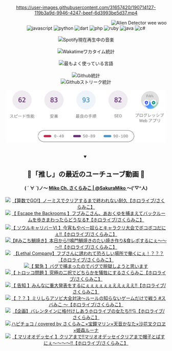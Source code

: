 <!-- START: HERO IMAGE GIF ////////// ////////// ////////// -->
<!-- <img src="@/../assets/img/gaming/ghost-of-tsushima.gif" width="100%"  alt="nellyXinwei's Hero Gif Image"/> -->
<!-- END: HERO IMAGE GIF ////////// ////////// ////////// -->

<div align="center" >  
  
<!-- START:ワンピース 第1015話「ルフィはRED ROCを使う」 -->
<https://user-images.githubusercontent.com/31657420/190714127-119b3a9d-9946-4247-beef-6d3993be5d37.mp4>
<!-- END:ワンピース 第1015話「ルフィはRED ROCを使う」 -->

<!-- START:VISITOR COUNTER -->
<div width="100%" align="right">
<img src="https://komarev.com/ghpvc/?username=nellyXinwei&label=🛸&color=grey&style=for-the-badge&labelcolor=ffffff" alt="Alien Detector wee woo"/>
</div>
<!-- END:VISITOR COUNTER -->

<!-- START: PROGRAMMING LANGUAGES -->
<!-- 色彩 Color Scheme:
#961E3A, #8A0D42, #5A0640, #4F265E, #2B355A, #3E759B, #CC4246,
#BB2649, #AD1052, #700750, #633075, #364270, #4E92C2, #FF5357
Sauce: https://www.webcreatorbox.com/inspiration/pantone-2023
-->

<img src="https://img.shields.io/badge/javascript%20-%23BB2649.svg?&style=for-the-badge&logo=javascript&logoColor=white&labelColor=961E3A" alt="javascript"/>
<img src="https://img.shields.io/badge/python%20-%23AD1052.svg?&style=for-the-badge&logo=python&logoColor=white&labelColor=8A0D42" alt="python" />
<img src="https://img.shields.io/badge/dart%20-%23700750.svg?&style=for-the-badge&logo=dart&logoColor=white&labelColor=5A0640" alt="dart"/>
<img src="https://img.shields.io/badge/php%20-%23633075.svg?&style=for-the-badge&logo=php&logoColor=white&labelColor=4F265E" alt="php"/>
<img src="https://img.shields.io/badge/ruby%20-%23364270.svg?&style=for-the-badge&logo=ruby&logoColor=white&labelColor=2B355A" alt="ruby"/>
<img src="https://img.shields.io/badge/java%20-%234E92C2.svg?&style=for-the-badge&logo=openjdk&logoColor=white&labelColor=3E759B" alt="java"/>
<img src="https://img.shields.io/badge/c%23-%23FF5357.svg?style=for-the-badge&logo=c-sharp&logoColor=white&labelColor=CC4246" alt="c#"/>  
<!-- END: PROGRAMMING LANGUAGES -->

<br>
<br>

<!-- START: MUSIC STATUS -->
  <!-- <a href="https://newojima-gsrs-20220114.vercel.app/api/now-playing?open">
    <img src="https://newojima-gsrs-20220114.vercel.app/api/now-playing" alt="Spotify現在再生中の音楽">
  </a> -->
  <img src="https://newojima-grss-20230114.vercel.app/api/spotify?border_color=transparent" alt="Spotify現在再生中の音楽" width="280px">
<!-- END: MUSIC STATUS -->

<br>
<br>

<!-- START: GITHUB STATUS -->
<!-- 色彩 Color Scheme:  #BB2649, #AD1052, #700750, #633075 -->
<img align="center" src="https://newojima-grs-20230109.vercel.app/api/wakatime?username=newojima&layout=compact&langs_count=10&locale=ja&hide_title=false&title_color=fff&hide_border=true&text_color=fff&bg_color=BB2649,BB2649,633075,633075&hide=other,css,html,bash,xml,git%20config,makefile,properties,yaml,markdown,text,json,jsx" alt="Wakatimeワカタイム統計" width="500px"/>

<br>
<br>

<!-- 色彩 Color Scheme:  #633075, #364270, #4E92C2 -->
  <img align="center" src="https://newojima-grs-20230109.vercel.app/api/top-langs?username=newojima&layout=compact&text_color=fff&icon_color=fff&hide_border=true&&locale=ja&hide_title=false&title_color=fff&include_all_commits=true&card_width=445&langs_count=11&hide=c%23,powershell,shaderlab,hlsl,makefile,jupyter%20notebook,python,html,css,shell,batchfile,less,liquid,hack,scss&bg_color=4F265E,633075,4E92C2" alt="最もよく使っている言語" width="500px"/>

<br>
<br>

<!-- 色彩 Color Scheme:  #4E92C2, #FF5357 -->
  <img align="center" src="https://newojima-grs-20230109.vercel.app/api?username=newojima&rank_icon=github&show_icons=true&&locale=ja&title_color=fff&text_color=fff&icon_color=fff&hide_border=true&hide_title=false&count_private=true&include_all_commits=true&card_width=495&disable_animations=true&bg_color=4E92C2,4E92C2,FF5357" alt="Github統計" width="500px"/>

<br>

<img align="center" src="https://streak-stats.demolab.com?user=newojima&theme=dark&hide_border=true&locale=ja&ring=BB2649&stroke=222222&background=151515&sideLabels=BB2649&currStreakLabel=ffffff&border=BB2649&fire=FF5357&currStreakNum=ffffff&sideNums=FF5357&dates=ffffff" alt="Githubストリーク統計" width="500px"/>

<br>
<br>

  <img align="center" width="500px" src="@/../assets/img/page-insights.svg" alt="Githubページの洞察"/>
  
</div>
<!-- END: GITHUB STATUS -->

<br>
<br>

<div align="center">
<details open>
  <summary>

  </summary>

  <h2 align="center">🌸「推し」の最近のユーチューブ動画 🌸</h2>
  <h4>
  ( ´ ∀ `)ノ～ 
  <a href="https://www.youtube.com/@SakuraMiko">Miko Ch. さくらみこ | @SakuraMiko
  </a>
   ～('▽^人)
  </h4>

  <!-- BEGIN YOUTUBE-CARDS -->
<a href="https://www.youtube.com/watch?v=phuFOjOf_RI"><img src="https://ytcards.demolab.com/?id=phuFOjOf_RI&title=%E3%80%90%E7%AE%97%E6%95%B0%E3%81%A7GO%21%E3%80%91%E3%83%8E%E3%83%BC%E3%83%9F%E3%82%B9%E3%81%A7%E3%82%AF%E3%83%AA%E3%82%A2%E3%81%99%E3%82%8B%E3%81%BE%E3%81%A7%E7%B5%82%E3%82%8F%E3%82%8C%E3%81%AA%E3%81%84%E8%80%90%E4%B9%85%E3%80%90%E3%83%9B%E3%83%AD%E3%83%A9%E3%82%A4%E3%83%96%2F%E3%81%95%E3%81%8F%E3%82%89%E3%81%BF%E3%81%93%E3%80%91&lang=ja&timestamp=1708932453&background_color=%230d1117&title_color=%23ffffff&stats_color=%23dedede&max_title_lines=1&width=187&border_radius=5&duration=0" alt="【算数でGO!】ノーミスでクリアするまで終われない耐久【ホロライブ/さくらみこ】" title="【算数でGO!】ノーミスでクリアするまで終われない耐久【ホロライブ/さくらみこ】"></a>
<a href="https://www.youtube.com/watch?v=JHeay1eEBsw"><img src="https://ytcards.demolab.com/?id=JHeay1eEBsw&title=%E3%80%90+Escape+the+Backrooms+%E3%80%91%E3%83%95%E3%83%96%E3%81%BF%E3%81%93%E3%81%95%E3%82%93%E3%80%81%E3%81%82%E3%81%8A%E3%81%8F%E3%82%86%E3%82%92%E6%8D%95%E3%81%BE%E3%81%88%E3%81%A6%E3%83%90%E3%83%83%E3%82%AF%E3%83%AB%E3%83%BC%E3%83%A0%E3%82%92%E6%AD%A9%E3%81%8D%E3%81%BE%E3%82%8F%E3%81%A3%E3%81%9F%E3%82%89%E3%81%A9%E3%81%86%E3%81%AA%E3%82%8B%E2%9D%93%E3%80%90%E3%83%9B%E3%83%AD%E3%83%A9%E3%82%A4%E3%83%96%2F%E3%81%95%E3%81%8F%E3%82%89%E3%81%BF%E3%81%93%E3%80%91&lang=ja&timestamp=1708814124&background_color=%230d1117&title_color=%23ffffff&stats_color=%23dedede&max_title_lines=1&width=187&border_radius=5&duration=27313" alt="【 Escape the Backrooms 】フブみこさん、あおくゆを捕まえてバックルームを歩きまわったらどうなる❓【ホロライブ/さくらみこ】" title="【 Escape the Backrooms 】フブみこさん、あおくゆを捕まえてバックルームを歩きまわったらどうなる❓【ホロライブ/さくらみこ】"></a>
<a href="https://www.youtube.com/watch?v=50Pw_nVvam0"><img src="https://ytcards.demolab.com/?id=50Pw_nVvam0&title=%E3%80%90+%E3%82%BD%E3%82%A6%E3%83%AB%E3%82%AD%E3%83%A3%E3%83%AA%E3%83%90%E3%83%BC%E2%85%A5+%E3%80%91%E4%BB%8A%E5%AE%B5%E3%82%82%E3%82%84%E3%81%B9%E3%83%BC%E5%A5%B4%E3%82%89%E3%81%A8%E3%82%AD%E3%83%A3%E3%83%A9%E3%82%AF%E3%83%AA%E5%A4%A7%E4%BC%9A%E3%81%A7%E3%83%9C%E3%82%B3%E3%83%9C%E3%82%B3%E3%81%A0%E3%81%AB%E3%81%87%E2%80%BC%E3%80%90%E3%83%9B%E3%83%AD%E3%83%A9%E3%82%A4%E3%83%96%2F%E3%81%95%E3%81%8F%E3%82%89%E3%81%BF%E3%81%93%E3%80%91&lang=ja&timestamp=1708697346&background_color=%230d1117&title_color=%23ffffff&stats_color=%23dedede&max_title_lines=1&width=187&border_radius=5&duration=10105" alt="【 ソウルキャリバーⅥ 】今宵もやべー奴らとキャラクリ大会でボコボコだにぇ‼【ホロライブ/さくらみこ】" title="【 ソウルキャリバーⅥ 】今宵もやべー奴らとキャラクリ大会でボコボコだにぇ‼【ホロライブ/さくらみこ】"></a>
<a href="https://www.youtube.com/watch?v=wWbemDkvpSk"><img src="https://ytcards.demolab.com/?id=wWbemDkvpSk&title=%E3%80%90%23%E3%81%BF%E3%81%93%E3%81%A1%E9%AF%9B%E7%84%BC%E3%81%8D%E3%80%91%E6%9C%AC%E6%97%A5%E3%81%8B%E3%82%89%E2%80%BC%E9%B3%B4%E9%96%80%E9%AF%9B%E7%84%BC%E3%81%8D%E3%81%AE%E3%81%9F%E3%81%84%E7%84%BC%E3%81%8D%E4%BD%9C%E3%82%8A%26%E9%A3%9F%E3%83%AC%E3%83%9D%E3%81%99%E3%82%8B%E3%81%AB%E3%81%87%EF%BD%9E%EF%BD%9E%EF%BD%9E%E2%80%BC%E3%80%90%E3%83%9B%E3%83%AD%E3%83%A9%E3%82%A4%E3%83%96%2F%E3%81%95%E3%81%8F%E3%82%89%E3%81%BF%E3%81%93%E3%80%91&lang=ja&timestamp=1708599900&background_color=%230d1117&title_color=%23ffffff&stats_color=%23dedede&max_title_lines=1&width=187&border_radius=5&duration=3479" alt="【#みこち鯛焼き】本日から‼鳴門鯛焼きのたい焼き作り&食レポするにぇ～～～‼【ホロライブ/さくらみこ】" title="【#みこち鯛焼き】本日から‼鳴門鯛焼きのたい焼き作り&食レポするにぇ～～～‼【ホロライブ/さくらみこ】"></a>
<a href="https://www.youtube.com/watch?v=es5jTo86Cho"><img src="https://ytcards.demolab.com/?id=es5jTo86Cho&title=%E3%80%90Lethal+Company%E3%80%91%E3%83%95%E3%83%96%E3%81%95%E3%82%93%E3%81%AB%E8%AA%98%E3%82%8F%E3%82%8C%E3%81%A6%E6%81%90%E3%82%8D%E3%81%97%E3%81%84%E5%A0%B4%E6%89%80%E3%81%A7%E5%83%8D%E3%81%8F%E3%81%AB%E3%81%87%EF%BC%81%EF%BC%9F%EF%BC%9F%EF%BC%9F%E3%80%90%E3%83%9B%E3%83%AD%E3%83%A9%E3%82%A4%E3%83%96%2F%E3%81%95%E3%81%8F%E3%82%89%E3%81%BF%E3%81%93%E3%80%91&lang=ja&timestamp=1708523540&background_color=%230d1117&title_color=%23ffffff&stats_color=%23dedede&max_title_lines=1&width=187&border_radius=5&duration=6225" alt="【Lethal Company】フブさんに誘われて恐ろしい場所で働くにぇ！？？？【ホロライブ/さくらみこ】" title="【Lethal Company】フブさんに誘われて恐ろしい場所で働くにぇ！？？？【ホロライブ/さくらみこ】"></a>
<a href="https://www.youtube.com/watch?v=LCJZtNEbvSA"><img src="https://ytcards.demolab.com/?id=LCJZtNEbvSA&title=%E3%80%90+%E7%B7%8A%E6%80%A5+%E3%80%91%E3%83%90%E3%82%B0%E3%81%A7%E6%8D%95%E3%81%BE%E3%81%A3%E3%81%9F%E3%81%AE%E3%81%A7%E3%83%90%E3%82%B0%E3%81%A7%E8%84%B1%E7%8D%84%E3%81%97%E3%82%88%E3%81%86%E3%81%A8%E6%80%9D%E3%81%84%E3%81%BE%E3%81%99&lang=ja&timestamp=1708351441&background_color=%230d1117&title_color=%23ffffff&stats_color=%23dedede&max_title_lines=1&width=187&border_radius=5&duration=6881" alt="【 緊急 】バグで捕まったのでバグで脱獄しようと思います" title="【 緊急 】バグで捕まったのでバグで脱獄しようと思います"></a>
<a href="https://www.youtube.com/watch?v=h_QGXABGaMs"><img src="https://ytcards.demolab.com/?id=h_QGXABGaMs&title=%E3%80%90+%E3%83%88%E3%83%AD%E3%83%83%E3%82%B3%E5%95%8F%E9%A1%8C+%E3%80%91%E7%A9%B6%E6%A5%B5%E3%81%AE%E4%BA%8C%E6%8A%9E%E3%81%A7%E3%81%A9%E3%81%A1%E3%82%89%E3%81%8B%E3%82%92%E7%8A%A0%E7%89%B2%E3%81%AB%E3%81%99%E3%82%8B%E3%81%95%E3%81%8F%E3%82%89%E3%81%BF%E3%81%93%E3%80%90%E3%83%9B%E3%83%AD%E3%83%A9%E3%82%A4%E3%83%96%2F%E3%81%95%E3%81%8F%E3%82%89%E3%81%BF%E3%81%93%E3%80%91&lang=ja&timestamp=1708265466&background_color=%230d1117&title_color=%23ffffff&stats_color=%23dedede&max_title_lines=1&width=187&border_radius=5&duration=7356" alt="【 トロッコ問題 】究極の二択でどちらかを犠牲にするさくらみこ【ホロライブ/さくらみこ】" title="【 トロッコ問題 】究極の二択でどちらかを犠牲にするさくらみこ【ホロライブ/さくらみこ】"></a>
<a href="https://www.youtube.com/watch?v=AiQHdwe2OYg"><img src="https://ytcards.demolab.com/?id=AiQHdwe2OYg&title=%E3%80%90+%E5%91%8A%E7%9F%A5+%E3%80%91%E3%81%BF%E3%82%93%E3%81%AA%E3%81%AB%E9%87%8D%E5%A4%A7%E7%99%BA%E8%A1%A8%E3%82%92%E3%81%99%E3%82%8B%E3%81%AB%E3%81%87%E3%81%87%E3%81%87%E3%81%87%E3%81%87%E3%81%87%E3%81%88%E3%81%88%E3%81%87%E3%81%88%E3%81%88%E2%80%BC%E3%80%90%E3%83%9B%E3%83%AD%E3%83%A9%E3%82%A4%E3%83%96%2F%E3%81%95%E3%81%8F%E3%82%89%E3%81%BF%E3%81%93%E3%80%91&lang=ja&timestamp=1708176834&background_color=%230d1117&title_color=%23ffffff&stats_color=%23dedede&max_title_lines=1&width=187&border_radius=5&duration=8579" alt="【 告知 】みんなに重大発表をするにぇぇぇぇぇぇええぇええ‼【ホロライブ/さくらみこ】" title="【 告知 】みんなに重大発表をするにぇぇぇぇぇぇええぇええ‼【ホロライブ/さくらみこ】"></a>
<a href="https://www.youtube.com/watch?v=bQWQ8wK-dBY"><img src="https://ytcards.demolab.com/?id=bQWQ8wK-dBY&title=%E3%80%90+%EF%BC%9F%EF%BC%9F+%E3%80%91%E3%83%9F%E3%83%AA%E3%81%97%E3%82%89%E3%82%A2%E3%82%BD%E3%83%93%E5%A4%A7%E5%85%A8%E5%AF%BE%E6%B1%BA%EF%BD%9E%E3%83%AB%E3%83%BC%E3%83%AB%E3%81%AE%E7%9F%A5%E3%82%89%E3%81%AA%E3%81%84%E3%82%B2%E3%83%BC%E3%83%A0%E3%81%A0%E3%81%91%E3%81%A7%E6%88%A6%E3%81%86+%23%E3%82%B9%E3%83%90%E3%81%BF%E3%81%93++++%EF%BD%9E%E3%80%90%E3%83%9B%E3%83%AD%E3%83%A9%E3%82%A4%E3%83%96%2F%E3%81%95%E3%81%8F%E3%82%89%E3%81%BF%E3%81%93%E3%80%91&lang=ja&timestamp=1708008912&background_color=%230d1117&title_color=%23ffffff&stats_color=%23dedede&max_title_lines=1&width=187&border_radius=5&duration=9555" alt="【 ？？ 】ミリしらアソビ大全対決～ルールの知らないゲームだけで戦う #スバみこ    ～【ホロライブ/さくらみこ】" title="【 ？？ 】ミリしらアソビ大全対決～ルールの知らないゲームだけで戦う #スバみこ    ～【ホロライブ/さくらみこ】"></a>
<a href="https://www.youtube.com/watch?v=exuYtaOaMqw"><img src="https://ytcards.demolab.com/?id=exuYtaOaMqw&title=%E3%80%90%E4%BC%81%E7%94%BB%E3%80%91%E3%83%90%E3%83%AC%E3%83%B3%E3%82%BF%E3%82%A4%E3%83%B3%E3%81%AB%E6%A0%BC%E4%BB%98%E3%81%91%E3%81%97%E3%81%82%E3%81%86%E3%83%9B%E3%83%AD%E3%83%A9%E3%82%A4%E3%83%96%E3%81%AE%E5%A5%B3%E3%81%9F%E3%81%A1%E2%80%BC%F0%9F%92%98%E3%80%90%E3%83%9B%E3%83%AD%E3%83%A9%E3%82%A4%E3%83%96%2F%E3%81%95%E3%81%8F%E3%82%89%E3%81%BF%E3%81%93%E3%80%91&lang=ja&timestamp=1707912684&background_color=%230d1117&title_color=%23ffffff&stats_color=%23dedede&max_title_lines=1&width=187&border_radius=5&duration=3611" alt="【企画】バレンタインに格付けしあうホロライブの女たち‼💘【ホロライブ/さくらみこ】" title="【企画】バレンタインに格付けしあうホロライブの女たち‼💘【ホロライブ/さくらみこ】"></a>
<a href="https://www.youtube.com/watch?v=BCt3E-FJFdA"><img src="https://ytcards.demolab.com/?id=BCt3E-FJFdA&title=%E3%83%8F%E3%83%94%E3%83%81%E3%83%A7%E3%82%B3+%2F+covered+by+%E3%81%95%E3%81%8F%E3%82%89%E3%81%BF%E3%81%93%C3%97%E5%AE%9D%E9%90%98%E3%83%9E%E3%83%AA%E3%83%B3%C3%97%E5%A4%A9%E9%9F%B3%E3%81%8B%E3%81%AA%E3%81%9F%C3%97%E6%B2%99%E8%8A%B1%E5%8F%89%E3%82%AF%E3%83%AD%E3%83%B1%C3%97%E5%A7%AB%E6%A3%AE%E3%83%AB%E3%83%BC%E3%83%8A&lang=ja&timestamp=1707912008&background_color=%230d1117&title_color=%23ffffff&stats_color=%23dedede&max_title_lines=1&width=187&border_radius=5&duration=241" alt="ハピチョコ / covered by さくらみこ×宝鐘マリン×天音かなた×沙花叉クロヱ×姫森ルーナ" title="ハピチョコ / covered by さくらみこ×宝鐘マリン×天音かなた×沙花叉クロヱ×姫森ルーナ"></a>
<a href="https://www.youtube.com/watch?v=kvj6S51L7_Y"><img src="https://ytcards.demolab.com/?id=kvj6S51L7_Y&title=%E3%80%90+%E3%83%9E%E3%83%AA%E3%82%AA%E3%82%AA%E3%83%87%E3%83%83%E3%82%BB%E3%82%A4+%E3%80%91%E3%82%AF%E3%83%AA%E3%82%A2%E3%81%BE%E3%81%A7%E2%80%BC%E3%83%9E%E3%83%AA%E3%82%AA%E3%82%AA%E3%83%87%E3%83%83%E3%82%BB%E3%82%A4%E3%82%AF%E3%83%AA%E3%82%A2%E3%81%BE%E3%81%A7%E5%B8%BD%E5%AD%90%E3%81%A8%E3%81%B0%E3%81%99%E3%81%AB%E3%81%87%EF%BD%9E%EF%BD%9E%EF%BD%9E%EF%BD%9E%E2%80%BC%E3%80%90%E3%83%9B%E3%83%AD%E3%83%A9%E3%82%A4%E3%83%96%2F%E3%81%95%E3%81%8F%E3%82%89%E3%81%BF%E3%81%93%E3%80%91&lang=ja&timestamp=1707850210&background_color=%230d1117&title_color=%23ffffff&stats_color=%23dedede&max_title_lines=1&width=187&border_radius=5&duration=23467" alt="【 マリオオデッセイ 】クリアまで‼マリオオデッセイクリアまで帽子とばすにぇ～～～～‼【ホロライブ/さくらみこ】" title="【 マリオオデッセイ 】クリアまで‼マリオオデッセイクリアまで帽子とばすにぇ～～～～‼【ホロライブ/さくらみこ】"></a>
<!-- END YOUTUBE-CARDS -->

</div>
  
</details>

